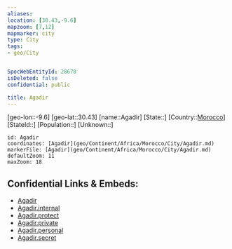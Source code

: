 ```yaml
---
aliases: 
location: [30.43,-9.6]
mapzoom: [7,12] 
mapmarker: city 
type: City
tags:
- geo/City


SpocWebEntityId: 28678
isDeleted: false
confidential: public

title: Agadir
---
```

[geo-lon::-9.6]
[geo-lat::30.43]
[name::Agadir]
[State::]
[Country::[Morocco](geo/Continent/Africa/Morocco.md)]
[StateId::]
[Population::]
[Unknown::]


```leaflet
id: Agadir
coordinates: [Agadir](geo/Continent/Africa/Morocco/City/Agadir.md)
markerFile: [Agadir](geo/Continent/Africa/Morocco/City/Agadir.md)
defaultZoom: 11 
maxZoom: 18
```


## Confidential Links & Embeds: 
- [Agadir](../../../../../../_public/geo/Continent/Africa/Morocco/City/Agadir.md) 
- [Agadir.internal](../../../../../../_internal/geo/Continent/Africa/Morocco/City/Agadir.internal.md) 
- [Agadir.protect](../../../../../../_protect/geo/Continent/Africa/Morocco/City/Agadir.protect.md) 
- [Agadir.private](../../../../../../_private/geo/Continent/Africa/Morocco/City/Agadir.private.md) 
- [Agadir.personal](../../../../../../_personal/geo/Continent/Africa/Morocco/City/Agadir.personal.md) 
- [Agadir.secret](../../../../../../_secret/geo/Continent/Africa/Morocco/City/Agadir.secret.md) 

